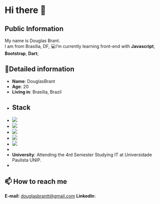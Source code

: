 #  Hi there 👋
## Public Information

My name is Douglas Brant.    
I am from Brasília, DF, 
💻I’m currently learning front-end with **Javascript**, **Bootstrap**, **Dart**;

## 📖Detailed information
-   **Name**: DouglasBrant
-   **Age**: 20
-   **Living in**: Brasília, Brazil
-   <h2>Stack</h2>
-   <a><img src="https://img.shields.io/badge/HTML5-E34F26?style=for-the-badge&logo=html5&logoColor=white"></a>
-   <a><img src="https://img.shields.io/badge/CSS3-1572B6?style=for-the-badge&logo=css3&logoColor=white"></a>
-   <a><img src="https://img.shields.io/badge/Bootstrap-563D7C?style=for-the-badge&logo=bootstrap&logoColor=white"></a>
-   <a><img src="https://img.shields.io/badge/Laravel-FF2D20?style=for-the-badge&logo=laravel&logoColor=white"></a>
-   <a><img src="https://img.shields.io/badge/MySQL-00000F?style=for-the-badge&logo=mysql&logoColor=whit"></a>
-   
-   **University**: Attending  the 4rd Semester Studying  IT  at Universidade Paulista UNIP.
-   
## 📫 How to reach me
<a>**E-mail**: douglasbrantt@gmail.com</a>
<a>**LinkedIn**:</a>
